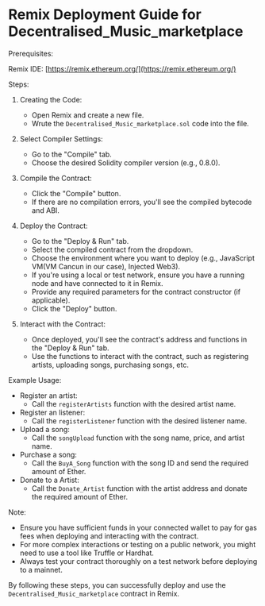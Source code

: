# Remix Deployment Guide for Decentralised_Music_marketplace

Prerequisites:

Remix IDE: [https://remix.ethereum.org/](https://remix.ethereum.org/)

Steps:

1. Creating the Code:
   * Open Remix and create a new file.
   * Wrute the `Decentralised_Music_marketplace.sol` code into the file.

2. Select Compiler Settings:
   * Go to the "Compile" tab.
   * Choose the desired Solidity compiler version (e.g., 0.8.0).

3. Compile the Contract:
   * Click the "Compile" button.
   * If there are no compilation errors, you'll see the compiled bytecode and ABI.

4. Deploy the Contract:
   * Go to the "Deploy & Run" tab.
   * Select the compiled contract from the dropdown.
   * Choose the environment where you want to deploy (e.g., JavaScript VM(VM Cancun in our case), Injected Web3).
   * If you're using a local or test network, ensure you have a running node and have connected to it in Remix.
   * Provide any required parameters for the contract constructor (if applicable).
   * Click the "Deploy" button.

5. Interact with the Contract:
   * Once deployed, you'll see the contract's address and functions in the "Deploy & Run" tab.
   * Use the functions to interact with the contract, such as registering artists, uploading songs, purchasing songs, etc.

Example Usage:

* Register an artist:
   * Call the `registerArtists` function with the desired artist name.
* Register an listener:
   * Call the `registerListener` function with the desired listener name.
* Upload a song:
   * Call the `songUpload` function with the song name, price, and artist name.
* Purchase a song:
   * Call the `BuyA_Song` function with the song ID and send the required amount of Ether.
* Donate to a Artist:
   * Call the `Donate_Artist` function with the artist address and donate the required amount of Ether.

Note:

* Ensure you have sufficient funds in your connected wallet to pay for gas fees when deploying and interacting with the contract.
* For more complex interactions or testing on a public network, you might need to use a tool like Truffle or Hardhat.
* Always test your contract thoroughly on a test network before deploying to a mainnet.

By following these steps, you can successfully deploy and use the `Decentralised_Music_marketplace` contract in Remix.
